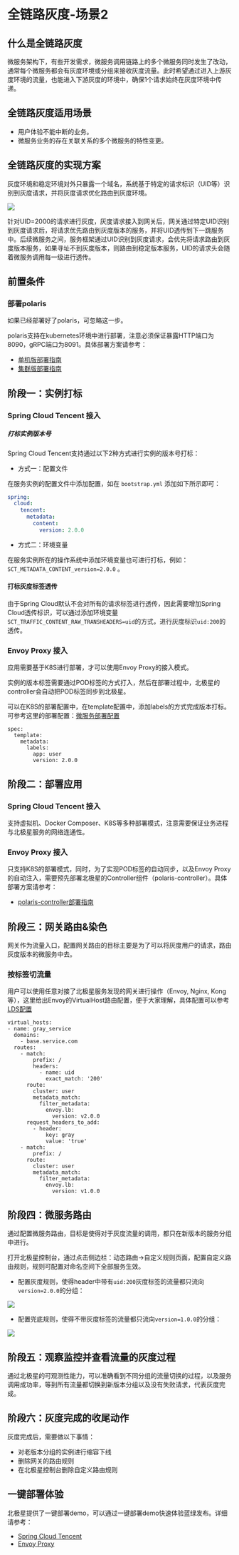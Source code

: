 # 全链路灰度-场景2

## 什么是全链路灰度

微服务架构下，有些开发需求，微服务调用链路上的多个微服务同时发生了改动，通常每个微服务都会有灰度环境或分组来接收灰度流量。此时希望通过进入上游灰度环境的流量，也能进入下游灰度的环境中，确保1个请求始终在灰度环境中传递。

## 全链路灰度适用场景

- 用户体验不能中断的业务。
- 微服务业务的存在关联关系的多个微服务的特性变更。

## 全链路灰度的实现方案

灰度环境和稳定环境对外只暴露一个域名，系统基于特定的请求标识（UID等）识别到灰度请求，并将灰度请求优化路由到灰度环境。

![](图片/全链路灰度2/示意图.png)

针对UID=2000的请求进行灰度，灰度请求接入到网关后，网关通过特定UID识别到灰度请求后，将请求优先路由到灰度版本的服务，并将UID透传到下一跳服务中。后续微服务之间，服务框架通过UID识别到灰度请求，会优先将请求路由到灰度版本服务，如果寻址不到灰度版本，则路由到稳定版本服务，UID的请求头会随着微服务调用每一级进行透传。

## 前置条件

### 部署polaris

如果已经部署好了polaris，可忽略这一步。

polaris支持在kubernetes环境中进行部署，注意必须保证暴露HTTP端口为8090，gRPC端口为8091。具体部署方案请参考：

- [单机版部署指南](https://polarismesh.cn/zh/doc/%E5%BF%AB%E9%80%9F%E5%85%A5%E9%97%A8/%E5%AE%89%E8%A3%85%E6%9C%8D%E5%8A%A1%E7%AB%AF/%E5%AE%89%E8%A3%85%E5%8D%95%E6%9C%BA%E7%89%88.html#kubernetes-%E5%AE%89%E8%A3%85)
- [集群版部署指南](https://polarismesh.cn/zh/doc/%E5%BF%AB%E9%80%9F%E5%85%A5%E9%97%A8/%E5%AE%89%E8%A3%85%E6%9C%8D%E5%8A%A1%E7%AB%AF/%E5%AE%89%E8%A3%85%E9%9B%86%E7%BE%A4%E7%89%88.html#%E9%83%A8%E7%BD%B2%E5%9C%A8kubernetes)

## 阶段一：实例打标

### Spring Cloud Tencent 接入

##### 打标实例版本号

Spring Cloud Tencent支持通过以下2种方式进行实例的版本号打标：

- 方式一：配置文件

在服务实例的配置文件中添加配置，如在 `bootstrap.yml` 添加如下所示即可：

```yml
spring:
  cloud:
    tencent:
      metadata:
        content:
          version: 2.0.0
```

- 方式二：环境变量

在服务实例所在的操作系统中添加环境变量也可进行打标，例如：`SCT_METADATA_CONTENT_version=2.0.0` 。

#### 打标灰度标签透传

由于Spring Cloud默认不会对所有的请求标签进行透传，因此需要增加Spring Cloud透传标识，可以通过添加环境变量```SCT_TRAFFIC_CONTENT_RAW_TRANSHEADERS=uid```的方式，进行灰度标识```uid:200```的透传。

### Envoy Proxy 接入

应用需要基于K8S进行部署，才可以使用Envoy Proxy的接入模式。

实例的版本标签需要通过POD标签的方式打入，然后在部署过程中，北极星的controller会自动把POD标签同步到北极星。

可以在K8S的部署配置中，在template配置中，添加labels的方式完成版本打标。可参考这里的部署配置：[微服务部署配置](https://github.com/polarismesh/examples/blob/main/servicemesh/gray-releasing/blue-green-releasing/k8s/05-microservices.yaml)

```
spec:
  template:
    metadata:
      labels:
        app: user
        version: 2.0.0
```

## 阶段二：部署应用

### Spring Cloud Tencent 接入

支持虚拟机、Docker Composer、K8S等多种部署模式，注意需要保证业务进程与北极星服务的网络连通性。

### Envoy Proxy 接入

只支持K8S的部署模式，同时，为了实现POD标签的自动同步，以及Envoy Proxy的自动注入，需要预先部署北极星的Controller组件（polaris-controller）。具体部署方案请参考：

- [polaris-controller部署指南](https://polarismesh.cn/zh/doc/%E5%BF%AB%E9%80%9F%E5%85%A5%E9%97%A8/%E5%AE%89%E8%A3%85%E6%9C%8D%E5%8A%A1%E7%AB%AF/%E5%AE%89%E8%A3%85%E5%8C%97%E6%9E%81%E6%98%9Fcontroller.html#%E5%8C%97%E6%9E%81%E6%98%9Fcontroller%E5%AE%89%E8%A3%85)

## 阶段三：网关路由&染色

网关作为流量入口，配置网关路由的目标主要是为了可以将灰度用户的请求，路由灰度版本的微服务中去。

### 按标签切流量

用户可以使用任意对接了北极星服务发现的网关进行操作（Envoy, Nginx, Kong等），这里给出Envoy的VirtualHost路由配置，便于大家理解，具体配置可以参考[LDS配置](https://github.com/polarismesh/examples/blob/main/grayreleasing/spring-cloud-tencent/gray-chain-releasing-senario-2/k8s/02-envoy-config.yaml)

```
virtual_hosts:
- name: gray_service
  domains:
	- base.service.com
  routes:
	- match:
		prefix: /
		headers:
		  - name: uid
			exact_match: '200'
	  route:
		cluster: user
		metadata_match:
		  filter_metadata:
			envoy.lb:
			  version: v2.0.0
	  request_headers_to_add:
		- header:
			key: gray
			value: 'true'
	- match:
		prefix: /
	  route:
		cluster: user
		metadata_match:
		  filter_metadata:
			envoy.lb:
			  version: v1.0.0     
```

## 阶段四：微服务路由

通过配置微服务路由，目标是使得对于灰度流量的调用，都只在新版本的服务分组中进行。

打开北极星控制台，通过点击侧边栏：动态路由->自定义规则页面，配置自定义路由规则，规则可配置对命名空间下全部服务生效。

- 配置灰度规则，使得header中带有```uid:200```灰度标签的流量都只流向```version=2.0.0```的分组：

![](图片/全链路灰度2/路由规则.png)

- 配置兜底规则，使得不带灰度标签的流量都只流向```version=1.0.0```的分组：

![](图片/全链路灰度2/兜底规则.png)

## 阶段五：观察监控并查看流量的灰度过程

通过北极星的可观测性能力，可以准确看到不同分组的流量切换的过程，以及服务调用成功率，等到所有流量都切换到新版本分组以及没有失败请求，代表灰度完成。

## 阶段六：灰度完成的收尾动作

灰度完成后，需要做以下事情：

- 对老版本分组的实例进行缩容下线
- 删除网关的路由规则
- 在北极星控制台删除自定义路由规则

## 一键部署体验

北极星提供了一键部署demo，可以通过一键部署demo快速体验蓝绿发布。详细请参考：

- [Spring Cloud Tencent](https://github.com/polarismesh/examples/tree/main/grayreleasing/spring-cloud-tencent/gray-chain-releasing-senario-2/k8s)
- [Envoy Proxy](https://github.com/polarismesh/examples/tree/main/grayreleasing/envoyproxy/gray-chain-releasing-senario-2/k8s)